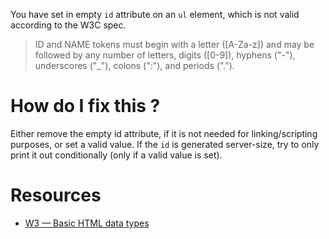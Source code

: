 You have set in empty `id` attribute on an `ul` element, which is not valid according to the W3C spec.

> ID and NAME tokens must begin with a letter ([A-Za-z]) and may be followed by any number of letters, digits ([0-9]), hyphens ("-"), underscores ("_"), colons (":"), and periods (".").

# How do I fix this ?

Either remove the empty id attribute, if it is not needed for linking/scripting purposes, or set a valid value. If the `id` is generated server-size, try to only print it out conditionally (only if a valid value is set).

# Resources

* [W3 — Basic HTML data types](https://www.w3.org/TR/html4/types.html#type-id)
